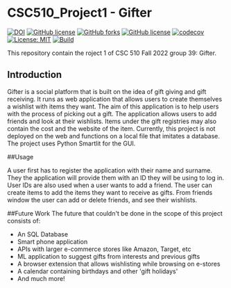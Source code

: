 # CSC510_Project1 - Gifter

[![DOI](https://zenodo.org/badge/541408861.svg)](https://zenodo.org/badge/latestdoi/541408861)
[![GitHub license](https://img.shields.io/github/license/yagmurbbayraktar/CSC510_Project1)](https://github.com/yagmurbbayraktar/CSC510_Project1/blob/main/LICENSE)
[![GitHub forks](https://img.shields.io/github/forks/yagmurbbayraktar/CSC510_Project1)](https://github.com/yagmurbbayraktar/CSC510_Project1/network)
[![GitHub license](https://img.shields.io/github/license/yagmurbbayraktar/CSC510_Project1)](https://github.com/yagmurbbayraktar/CSC510_Project1/blob/main/LICENSE)
[![codecov](https://codecov.io/gh/yagmurbbayraktar/CSC510_Project1/branch/main/graph/badge.svg?token=3SR30MKCUD)](https://codecov.io/gh/yagmurbbayraktar/CSC510_Project1)
[![License: MIT](https://img.shields.io/badge/License-MIT-yellow.svg)](https://opensource.org/licenses/MIT)
[![Build](https://github.com/yagmurbbayraktar/CSC510_Project1/actions/workflows/python-app.yml/badge.svg)](https://github.com/yagmurbbayraktar/CSC510_Project1/actions/workflows/python-app.yml)

This repository contain the roject 1 of CSC 510 Fall 2022 group 39: Gifter.

## Introduction

Gifter is a social platform that is built on the idea of gift giving and gift receiving. It runs as web application that allows users to create themselves a wishlist with items they want. The aim of this application is to help users with the process of picking out a gift. The application allows users to add friends and look at their wishlists. Items under the gift registries may also contain the cost and the website of the item. Currently, this project is not deployed on the web and functions on a local file that imitates a database. The project uses Python Smartlit for the GUI.

##Usage

A user first has to register the application with their name and surname. They the application will provide them with an ID they will be using to log in. User IDs are also used when a user wants to add a friend. The user can create items to add the items they want to receive as gifts. From friends window the user can add or delete friends, and see their wishlists. 

##Future Work
The future that couldn't be done in the scope of this project consists of:
* An SQL Database
* Smart phone application
* APIs with larger e-commerce stores like Amazon, Target, etc
* ML application to suggest gifts from interests and previous gifts
* A browser extension that allows wishlisting while browsing on e-stores
* A calendar containing birthdays and other 'gift holidays'
* And much more!
